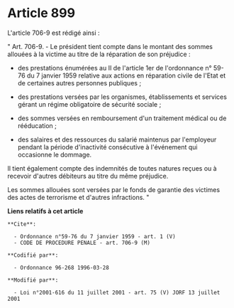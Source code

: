 # Article 899

L'article 706-9 est rédigé ainsi :

" Art. 706-9. - Le président tient compte dans le montant des sommes allouées à la victime au titre de la réparation de son
préjudice :

- des prestations énumérées au II de l'article 1er de l'ordonnance n° 59-76 du 7 janvier 1959 relative aux actions en
réparation civile de l'Etat et de certaines autres personnes publiques ;

- des prestations versées par les organismes, établissements et services gérant un régime obligatoire de sécurité sociale ;

- des sommes versées en remboursement d'un traitement médical ou de rééducation ;

- des salaires et des ressources du salarié maintenus par l'employeur pendant la période d'inactivité consécutive à
l'événement qui occasionne le dommage.

Il tient également compte des indemnités de toutes natures reçues ou à recevoir d'autres débiteurs au titre du même
préjudice.

Les sommes allouées sont versées par le fonds de garantie des victimes des actes de terrorisme et d'autres infractions. "

**Liens relatifs à cet article**

	**Cite**:

	  - Ordonnance n°59-76 du 7 janvier 1959 - art. 1 (V)
	  - CODE DE PROCEDURE PENALE - art. 706-9 (M)

	**Codifié par**:

	  - Ordonnance 96-268 1996-03-28

	**Modifié par**:

	  - Loi n°2001-616 du 11 juillet 2001 - art. 75 (V) JORF 13 juillet 2001
